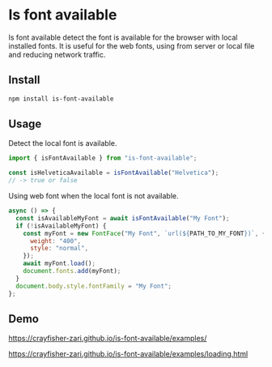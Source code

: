 # Is font available

Is font available detect the font is available for the browser with local installed fonts. It is useful for the web fonts, using from server or local file and reducing network traffic.

## Install

```sh
npm install is-font-available
```

## Usage

Detect the local font is available.

```js
import { isFontAvailable } from "is-font-available";

const isHelveticaAvailable = isFontAvailable("Helvetica");
// -> true or false
```

Using web font when the local font is not available.

```js
async () => {
  const isAvailableMyFont = await isFontAvailable("My Font");
  if (!isAvailableMyFont) {
    const myFont = new FontFace("My Font", `url(${PATH_TO_MY_FONT})`, {
      weight: "400",
      style: "normal",
    });
    await myFont.load();
    document.fonts.add(myFont);
  }
  document.body.style.fontFamily = "My Font";
};
```

## Demo

https://crayfisher-zari.github.io/is-font-available/examples/

https://crayfisher-zari.github.io/is-font-available/examples/loading.html